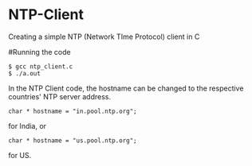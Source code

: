 # NTP-Client
Creating a simple NTP (Network TIme Protocol) client in C

#Running the code
```
$ gcc ntp_client.c
$ ./a.out
``` 
In the NTP Client code, the hostname can be changed to the respective countries' NTP server address.

```
char * hostname = "in.pool.ntp.org";
```
for India, or

```
char * hostname = "us.pool.ntp.org";
```
for US.

